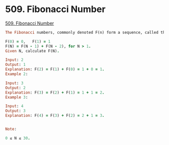 # 509. Fibonacci Number

[509. Fibonacci Number](https://leetcode.com/problems/fibonacci-number/)

```ruby
The Fibonacci numbers, commonly denoted F(n) form a sequence, called the Fibonacci sequence, such that each number is the sum of the two preceding ones, starting from 0 and 1. That is,

F(0) = 0,   F(1) = 1
F(N) = F(N - 1) + F(N - 2), for N > 1.
Given N, calculate F(N).

Input: 2
Output: 1
Explanation: F(2) = F(1) + F(0) = 1 + 0 = 1.
Example 2:

Input: 3
Output: 2
Explanation: F(3) = F(2) + F(1) = 1 + 1 = 2.
Example 3:

Input: 4
Output: 3
Explanation: F(4) = F(3) + F(2) = 2 + 1 = 3.


Note:

0 ≤ N ≤ 30.
```
